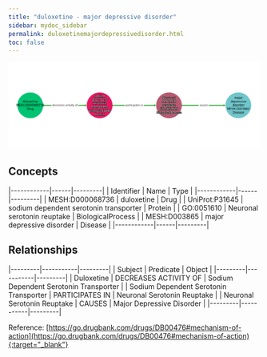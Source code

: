 ```yaml
---
title: "duloxetine - major depressive disorder"
sidebar: mydoc_sidebar
permalink: duloxetinemajordepressivedisorder.html
toc: false 
---
```


![Path Visualization](/images/duloxetinemajordepressivedisorder.png)

## Concepts

|------------|------|---------|
| Identifier | Name | Type    |
|------------|------|---------|
| MESH:D000068736 | duloxetine | Drug |
| UniProt:P31645 | sodium dependent serotonin transporter | Protein |
| GO:0051610 | Neuronal serotonin reuptake | BiologicalProcess |
| MESH:D003865 | major depressive disorder | Disease |
|------------|------|---------|

## Relationships

|---------|-----------|---------|
| Subject | Predicate | Object  |
|---------|-----------|---------|
| Duloxetine | DECREASES ACTIVITY OF | Sodium Dependent Serotonin Transporter |
| Sodium Dependent Serotonin Transporter | PARTICIPATES IN | Neuronal Serotonin Reuptake |
| Neuronal Serotonin Reuptake | CAUSES | Major Depressive Disorder |
|---------|-----------|---------|

Reference: [https://go.drugbank.com/drugs/DB00476#mechanism-of-action](https://go.drugbank.com/drugs/DB00476#mechanism-of-action){:target="_blank"}